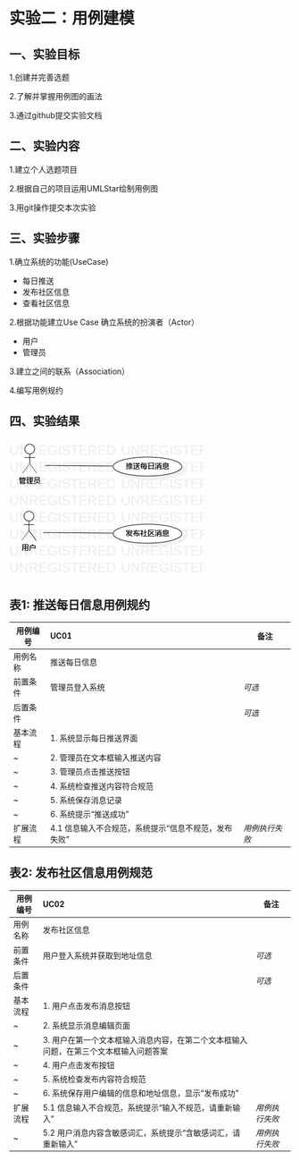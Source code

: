 # 实验二：用例建模

## 一、实验目标
1.创建并完善选题

2.了解并掌握用例图的画法

3.通过github提交实验文档

## 二、实验内容
1.建立个人选题项目

2.根据自己的项目运用UMLStar绘制用例图

3.用git操作提交本次实验

## 三、实验步骤
 1.确立系统的功能(UseCase)
 - 每日推送
 - 发布社区信息
 - 查看社区信息
 
 2.根据功能建立Use Case
 确立系统的扮演者（Actor）
 - 用户
 - 管理员

 3.建立之间的联系（Association）

 4.编写用例规约

## 四、实验结果

 ![用例图](./UseCaseDiagram_lab2.jpg)

## 表1: 推送每日信息用例规约

用例编号  | UC01 | 备注  
-|:-|-  
用例名称  | 推送每日信息  |  
前置条件  | 管理员登入系统  | *可选*  
后置条件  |   | *可选*  
基本流程  | 1. 系统显示每日推送界面  |  
~| 2. 管理员在文本框输入推送内容  |  
~| 3. 管理员点击推送按钮  |  
~| 4. 系统检查推送内容符合规范 |   
~| 5. 系统保存消息记录 | 
~| 6. 系统提示“推送成功”  | 
扩展流程  | 4.1 信息输入不合规范，系统提示“信息不规范，发布失败”  | *用例执行失败*  

## 表2: 发布社区信息用例规范

用例编号  | UC02 | 备注  
-|:-|-  
用例名称  | 发布社区信息  |  
前置条件  | 用户登入系统并获取到地址信息  | *可选*  
后置条件  |   | *可选*  
基本流程  | 1. 用户点击发布消息按钮  |  
~| 2. 系统显示消息编辑页面  |  
~| 3. 用户在第一个文本框输入消息内容，在第二个文本框输入问题，在第三个文本框输入问题答案  |  
~| 4. 用户点击发布按钮  |  
~| 5. 系统检查发布内容符合规范  | 
~| 6. 系统保存用户编辑的信息和地址信息，显示“发布成功”  | 
扩展流程  | 5.1 信息输入不合规范，系统提示“输入不规范，请重新输入”  | *用例执行失败* 
~| 5.2 用户消息内容含敏感词汇，系统提示“含敏感词汇，请重新输入”  | *用例执行失败* 


